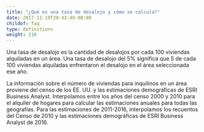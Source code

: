 ```yaml
---
title: "¿Qué es una tasa de desalojo y cómo se calcula?"
date: 2017-11-19T20:43:49-08:00
childof: faq
type: definitions
weight: 210
---
```

Una tasa de desalojo es la cantidad de desalojos por cada 100 viviendas alquiladas en un área. Una tasa de desalojo del 5% significa que 5 de cada 100 viviendas alquiladas enfrentaron el desalojo en el área seleccionada ese año.

La información sobre el número de viviendas para inquilinos en un área proviene del censo de los EE. UU. y las estimaciones demográficas de ESRI Business Analyst. Interpolamos entre los años del censo 2000 y 2010 para el alquiler de hogares para calcular las estimaciones anuales para todas las geografías. Para las estimaciones de 2011-2016, interpolamos los recuentos del Censo de 2010 y las estimaciones demográficas de ESRI Business Analyst de 2016.